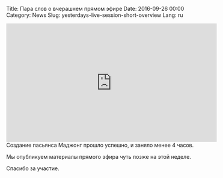 Title: Пара слов о вчерашнем прямом эфире
Date: 2016-09-26 00:00
Category: News
Slug: yesterdays-live-session-short-overview
Lang: ru

<iframe width="560" height="315" src="https://www.youtube.com/embed/_t8TGhSgJG4" frameborder="0" allowfullscreen></iframe>
Создание пасьянса Маджонг прошло успешно, и заняло менее 4 часов.

Мы опубликуем материалы прямого эфира чуть позже на этой неделе.

Спасибо за участие.
